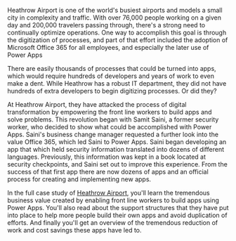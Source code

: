 Heathrow Airport is one of the world's busiest airports and models a  small city in complexity and traffic. With over 76,000 people working on a given day and 200,000 travelers passing through, there's a strong need to continually optimize operations. One way to accomplish this goal is through the digitization of processes, and part of that effort included the adoption of Microsoft Office 365 for all employees, and especially the later use of Power Apps 

There are easily thousands of processes that could be turned into apps, which would require hundreds of developers and years of work to even make a dent. While Heathrow has a robust IT department, they did not have hundreds of extra developers to begin digitizing processes. Or did they?

At Heathrow Airport, they have attacked the process of digital transformation by empowering the front line workers to build apps and solve problems. This revolution began with Samit Saini, a former security worker, who decided to show what could be accomplished with Power Apps. Saini's business change manager requested a further look into the value Office 365, which led Saini to Power Apps. Saini began developing an app that which held security information translated into dozens of different languages. Previously, this information was kept in a book located at security checkpoints, and Saini set out to improve this experience. From the success of that first app there are now dozens of apps and an official process for creating and implementing new apps.

In the full case study of [Heathrow Airport](https://customers.microsoft.com/story/766053-heathrow-airport-travel-transportation-power-apps), you'll learn the tremendous business value created by enabling front line workers to build apps using Power Apps. You'll also read about the support structures that they have put into place to help more people build their own apps and avoid duplication of efforts. And finally you'll get an overview of the tremendous reduction of work and cost savings these apps have led to. 

